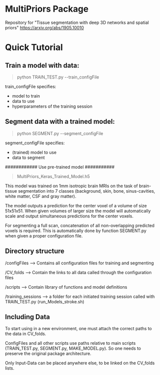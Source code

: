 # MultiPriors Package
Repository for "Tissue segmentation with deep 3D networks and spatial priors" https://arxiv.org/abs/1905.10010


# Quick Tutorial

## Train a model with data:

> python TRAIN_TEST.py --train_configFile

train_configFile specifies:
- model to train
- data to use
- hyperparameters of the training session 

## Segment data with a trained model:

> python SEGMENT.py --segment_configFile

segment_configFile specifies:
- (trained) model to use
-  data to segment


############ Use pre-trained model ###########

> MultiPriors_Keras_Trained_Model.h5

This model was trained on 1mm isotropic brain MRIs on the task of brain-tissue segmentation into 7 classes (background, skin, bone, sinus-cavities, white matter, CSF and gray matter). 

The model outputs a prediction for the center voxel of a volume of size 51x51x51. When given volumes of larger size the model will automatically scale and output simultaneous predictions for the center voxels.

For segmenting a full scan, concatenation of all non-overlapping predicted voxels is required. This is automatically done by function SEGMENT.py when given a proper configuration file.

## Directory structure 

/configFiles       --> Contains all configuration files  for training and segmenting

/CV_folds          --> Contain the links to all data called through the configuration files

/scripts           --> Contain library of functions and model definitions

/training_sessions --> a folder for each initiated training session called with TRAIN_TEST.py (run_Models_stroke.sh)



## Including Data

To start using in a new environment, one must attach the correct paths to the data in CV_folds. 

ConfigFiles and all other scripts use paths relative to main scripts (TRAIN_TEST.py, SEGMENT.py, MAKE_MODEL.py). So one needs to preserve the original package architecture.

Only Input-Data can be placed anywhere else, to be linked on the CV_folds lists.




